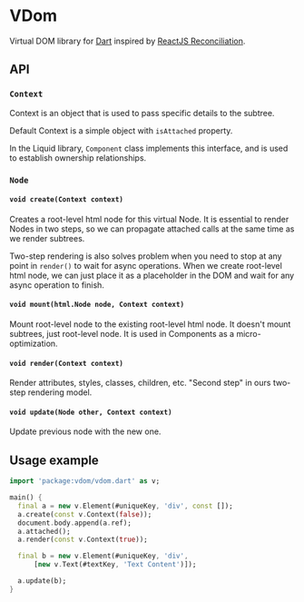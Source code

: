 # VDom

Virtual DOM library for [Dart](https://www.dartlang.org/) inspired by
[ReactJS Reconciliation](http://facebook.github.io/react/docs/reconciliation.html).

## API

### `Context`

Context is an object that is used to pass specific details to the
subtree.

Default Context is a simple object with `isAttached` property.

In the Liquid library, `Component` class implements this interface,
and is used to establish ownership relationships.

### `Node`

#### `void create(Context context)`

Creates a root-level html node for this virtual Node. It is essential
to render Nodes in two steps, so we can propagate attached calls at
the same time as we render subtrees.

Two-step rendering is also solves problem when you need to stop at any
point in `render()` to wait for async operations. When we create
root-level html node, we can just place it as a placeholder in the DOM
and wait for any async operation to finish.

#### `void mount(html.Node node, Context context)`

Mount root-level node to the existing root-level html node. It doesn't
mount subtrees, just root-level node. It is used in Components as a
micro-optimization.

#### `void render(Context context)`

Render attributes, styles, classes, children, etc. "Second step" in ours
two-step rendering model.

#### `void update(Node other, Context context)`

Update previous node with the new one.

## Usage example

```dart
import 'package:vdom/vdom.dart' as v;

main() {
  final a = new v.Element(#uniqueKey, 'div', const []);
  a.create(const v.Context(false));
  document.body.append(a.ref);
  a.attached();
  a.render(const v.Context(true));

  final b = new v.Element(#uniqueKey, 'div',
      [new v.Text(#textKey, 'Text Content')]);

  a.update(b);
}
```

